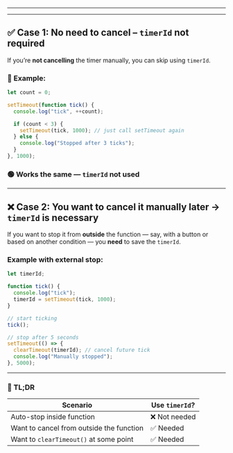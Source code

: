 
---


---

## ✅ Case 1: No need to cancel – `timerId` not required

If you’re **not cancelling** the timer manually, you can skip using `timerId`.

### 🔧 Example:

```js
let count = 0;

setTimeout(function tick() {
  console.log("tick", ++count);

  if (count < 3) {
    setTimeout(tick, 1000); // just call setTimeout again
  } else {
    console.log("Stopped after 3 ticks");
  }
}, 1000);
```

### 🟢 Works the same — `timerId` not used

---

## ❌ Case 2: You want to cancel it manually later → `timerId` is necessary

If you want to stop it from **outside** the function — say, with a button or based on another condition — you **need** to save the `timerId`.

### Example with external stop:

```js
let timerId;

function tick() {
  console.log("tick");
  timerId = setTimeout(tick, 1000);
}

// start ticking
tick();

// stop after 5 seconds
setTimeout(() => {
  clearTimeout(timerId); // cancel future tick
  console.log("Manually stopped");
}, 5000);
```

---

### 🧾 TL;DR

|Scenario|Use `timerId`?|
|---|---|
|Auto-stop inside function|❌ Not needed|
|Want to cancel from outside the function|✅ Needed|
|Want to `clearTimeout()` at some point|✅ Needed|